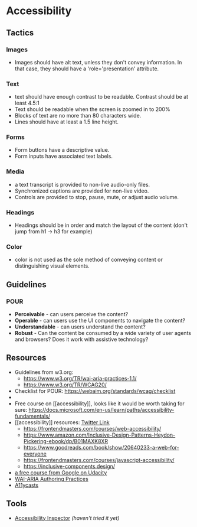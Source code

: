 # Accessibility

## Tactics

### Images

- Images should have alt text, unless they don't convey information. In that case, they should have a 'role='presentation' attribute.

### Text

- text should have enough contrast to be readable. Contrast should be at least 4.5:1
- Text should be readable when the screen is zoomed in to 200%
- Blocks of text are no more than 80 characters wide.
- Lines should have at least a 1.5 line height.

### Forms

- Form buttons have a descriptive value.
- Form inputs have associated text labels.

### Media

- a text transcript is provided to non-live audio-only files.
- Synchronized captions are provided for non-live video.
- Controls are provided to stop, pause, mute, or adjust audio volume.

### Headings

- Headings should be in order and match the layout of the content (don't jump from h1 -> h3 for example)

### Color

- color is not used as the sole method of conveying content or distinguishing visual elements.

## Guidelines

### POUR

- **Perceivable** - can users perceive the content?
- **Operable** - can users use the UI components to navigate the content?
- **Understandable** - can users understand the content?
- **Robust** - Can the content be consumed by a wide variety of user agents and browsers? Does it work with assistive technology?

## Resources

- Guidelines from w3.org:
  - https://www.w3.org/TR/wai-aria-practices-1.1/
  - https://www.w3.org/TR/WCAG20/
- Checklist for POUR: https://webaim.org/standards/wcag/checklist
-
- Free course on [[accessibility]], looks like it would be worth taking for sure: https://docs.microsoft.com/en-us/learn/paths/accessibility-fundamentals/
- [[accessibility]] resources: [Twitter Link](https://twitter.com/TAbrodi/status/1398328201231884288)
  - https://frontendmasters.com/courses/web-accessibility/
  - https://www.amazon.com/Inclusive-Design-Patterns-Heydon-Pickering-ebook/dp/B01MAXK8XR
  - https://www.goodreads.com/book/show/20640233-a-web-for-everyone
  - https://frontendmasters.com/courses/javascript-accessibility/
  - https://inclusive-components.design/
- [a free course from Google on Udacity](https://www.udacity.com/course/web-accessibility--ud891)
- [WAI-ARIA Authoring Practices](https://www.w3.org/TR/wai-aria-practices-1.1/)
- [A11ycasts](https://www.youtube.com/playlist?list=PLNYkxOF6rcICWx0C9LVWWVqvHlYJyqw7g)

## Tools

- [Accessibility Inspector](https://www.youtube.com/watch?v=7mqqgIxX_NU) _(haven't tried it yet)_

